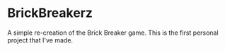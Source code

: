 # BrickBreakerz

A simple re-creation of the Brick Breaker game. This is the first personal project that I've made.
